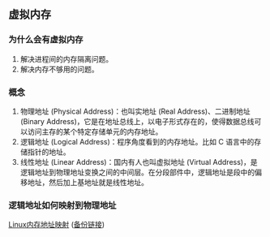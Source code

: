 ## 虚拟内存

### 为什么会有虚拟内存

1. 解决进程间的内存隔离问题。
2. 解决内存不够用的问题。

### 概念

1. 物理地址 (Physical Address)：也叫实地址 (Real Address)、二进制地址 (Binary Address)，它是在地址总线上，以电子形式存在的，使得数据总线可以访问主存的某个特定存储单元的内存地址。
2. 逻辑地址 (Logical Address)：程序角度看到的内存地址。比如 C 语言中的存储指针的地址。
3. 线性地址 (Linear Address)：国内有人也叫虚拟地址 (Virtual Address)，是逻辑地址到物理地址变换之间的中间层。在分段部件中，逻辑地址是段中的偏移地址，然后加上基地址就是线性地址。

### 逻辑地址如何映射到物理地址

[Linux内存地址映射](http://ilinuxkernel.com/?p=1276) ([备份链接](https://web.archive.org/web/20201128080735/http://ilinuxkernel.com/?p=1276))
